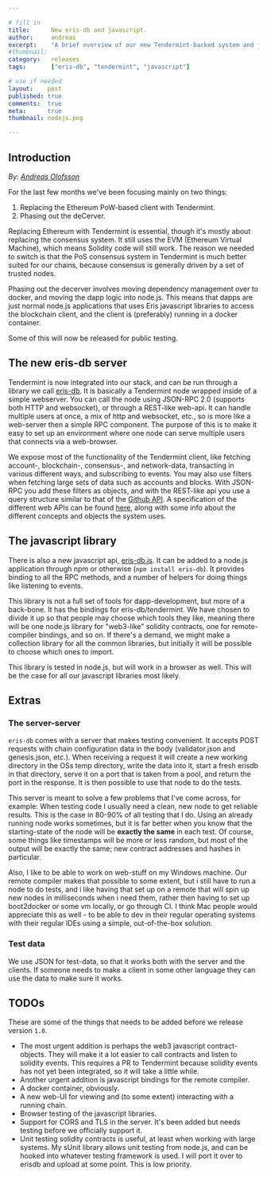 ```yaml
---

# fill in
title:      New eris-db and javascript.
author:     andreas
excerpt:    "A brief overview of our new Tendermint-backed system and javascript api."
#thumbnail:
category:   releases
tags:       ["eris-db", "tendermint", "javascript"]

# use if needed
layout:    post
published: true
comments:  true
meta:      true
thumbnail: nodejs.png

---
```


## Introduction

*By: [Andreas Olofsson](mailto:andreas@erisindustries.com)*

For the last few months we've been focusing mainly on two things:

1. Replacing the Ethereum PoW-based client with Tendermint.
2. Phasing out the deCerver.

Replacing Ethereum with Tendermint is essential, though it's mostly about replacing the consensus system. It still uses the EVM (Ethereum Virtual Machine), which means Solidity code will still work. The reason we needed to switch is that the PoS consensus system in Tendermint is much better suited for our chains, because consensus is generally driven by a set of trusted nodes.

Phasing out the decerver involves moving dependency management over to docker, and moving the dapp logic into node.js. This means that dapps are just normal node.js applications that uses Eris javascript libraries to access the blockchain client, and the client is (preferably) running in a docker container.

Some of this will now be released for public testing.

## The new eris-db server

Tendermint is now integrated into our stack, and can be run through a library we call [eris-db](https://github.com/eris-ltd/eris-db). It is basically a Tendermint node wrapped inside of a simple webserver. You can call the node using JSON-RPC 2.0 (supports both HTTP and websocket), or through a REST-like web-api. It can handle multiple users at once, a mix of http and websocket, etc., so is more like a web-server then a simple RPC component. The purpose of this is to make it easy to set up an environment where one node can serve multiple users that connects via a web-browser. 

We expose most of the functionality of the Tendermint client, like fetching account-, blockchain-, consensus-, and network-data, transacting in various different ways, and subscribing to events. You may also use filters when fetching large sets of data such as accounts and blocks. With JSON-RPC you add these filters as objects, and with the REST-like api you use a query structure similar to that of the [Github API](https://help.github.com/articles/search-syntax/). A specification of the different web APIs can be found [here](https://github.com/eris-ltd/eris-db/blob/master/api.md), along with some info about the different concepts and objects the system uses.

## The javascript library

There is also a new javascript api, [eris-db.js](https://github.com/eris-ltd/eris-db.js). It can be added to a node.js application through npm or otherwise (`npm install eris-db`). It provides binding to all the RPC methods, and a number of helpers for doing things like listening to events.

This library is not a full set of tools for dapp-development, but more of a back-bone. It has the bindings for eris-db/tendermint. We have chosen to divide it up so that people may choose which tools they like, meaning there will be one node.js library for "web3-like" solidity contracts, one for remote-compiler bindings, and so on. If there's a demand, we might make a collection library for all the common libraries, but initially it will be possible to choose which ones to import.

This library is tested in node.js, but will work in a browser as well. This will be the case for all our javascript libraries most likely.

## Extras

### The server-server

`eris-db` comes with a server that makes testing convenient. It accepts POST requests with chain configuration data in the body (validator.json and genesis.json, etc.). When receiving a request it will create a new working directory in the OSs temp directory, write the data into it, start a fresh erisdb in that directory, serve it on a port that is taken from a pool, and return the port in the response. It is then possible to use that node to do the tests.

This server is meant to solve a few problems that I've come across, for example: When testing code I usually need a clean, new node to get reliable results. This is the case in 80-90% of all testing that I do. Using an already running node works sometimes, but it is far better when you know that the starting-state of the node will be **exactly the same** in each test. Of course, some things like timestamps will be more or less random, but most of the output will be exactly the same; new contract addresses and hashes in particular.

Also, I like to be able to work on web-stuff on my Windows machine. Our remote compiler makes that possible to some extent, but i still have to run a node to do tests, and i like having that set up on a remote that will spin up new nodes in milliseconds when i need them, rather then having to set up boot2docker or some vm locally, or go through CI. I think Mac people would appreciate this as well - to be able to dev in their regular operating systems with their regular IDEs using a simple, out-of-the-box solution.

### Test data

We use JSON for test-data, so that it works both with the server and the clients. If someone needs to make a client in some other language they can use the data to make sure it works.

## TODOs

These are some of the things that needs to be added before we release version `1.0`.

- The most urgent addition is perhaps the web3 javascript contract-objects. They will make it a lot easier to call contracts and listen to solidity events. This requires a PR to Tendermint because solidity events has not yet been  integrated, so it will take a little while.
- Another urgent addition is javascript bindings for the remote compiler.
- A docker container, obviously.
- A new web-UI for viewing and (to some extent) interacting with a running chain.
- Browser testing of the javascript libraries.
- Support for CORS and TLS in the server. It's been added but needs testing before we officially support it.
- Unit testing solidity contracts is useful, at least when working with large systems. My sUnit library allows unit testing from node.js, and can be hooked into whatever testing framework is used. I will port it over to erisdb and upload at some point. This is low priority.
